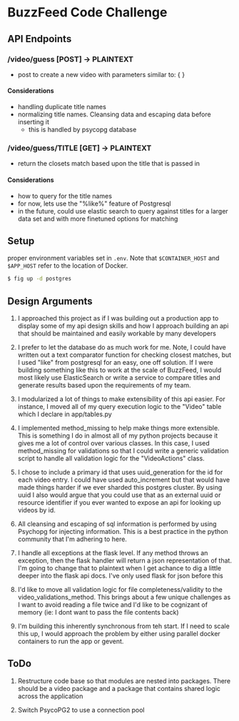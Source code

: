 # BuzzFeed Code Challenge

## API Endpoints

### /video/guess [POST] -> PLAINTEXT

* post to create a new video with parameters similar to: 
  {
  }

#### Considerations

* handling duplicate title names
* normalizing title names. Cleansing data and escaping data before inserting it
  * this is handled by psycopg database

### /video/guess/TITLE [GET] -> PLAINTEXT

* return the closets match based upon the title that is passed in

#### Considerations

* how to query for the title names
* for now, lets use the "%like%" feature of Postgresql
* in the future, could use elastic search to query against titles for a larger data set and with more finetuned options for matching

## Setup

proper environment variables set in `.env`. Note that `$CONTAINER_HOST` and `$APP_HOST` refer to the location of Docker.

~~~ sh
$ fig up -d postgres

~~~

## Design Arguments

1. I approached this project as if I was building out a production app to display some of my api design skills and how I approach building an api that should be maintained and easily workable by many developers

2. I prefer to let the database do as much work for me. Note, I could have written out a text comparator function for checking closest matches, but I used "like" from postgresql for an easy, one off solution. If I were building something like this to work at the scale of BuzzFeed, I would most likely use ElasticSearch or write a service to compare titles and generate results based upon the requirements of my team.

3. I modularized a lot of things to make extensibility of this api easier. For instance, I moved all of my query execution logic to the "Video" table which I declare in app/tables.py

4. I implemented method_missing to help make things more extensible. This is something I do in almost all of my python projects because it gives me a lot of control over various classes. In this case, I used method_missing for validations so that I could write a generic validation script to handle all validation logic for the "VideoActions" class.

5. I chose to include a primary id that uses uuid_generation for the id for each video entry. I could have used auto_increment but that would have made things harder if we ever sharded this postgres cluster. By using uuid I also would argue that you could use that as an external uuid or resource identifier if you ever wanted to expose an api for looking up videos by id.

6. All cleansing and escaping of sql information is performed by using Psychopg for injecting information. This is a best practice in the python community that I'm adhering to here.

7. I handle all exceptions at the flask level. If any method throws an exception, then the flask handler will return a json representation of that. I'm going to change that to plaintext when I get achance to dig a little deeper into the flask api docs. I've only used flask for json before this

8. I'd like to move all validation logic for file completeness/validity to the video_validations_method. This brings about a few unique challenges as I want to avoid reading a file twice and I'd like to be cognizant of memory (ie: I dont want to pass the file contents back)

9. I'm building this inherently synchronous from teh start. If I need to scale this up, I would approach the problem by either using parallel docker containers to run the app or gevent.

## ToDo

1. Restructure code base so that modules are nested into packages. There should be a video package and a package that contains shared logic across the application

2. Switch PsycoPG2 to use a connection pool


